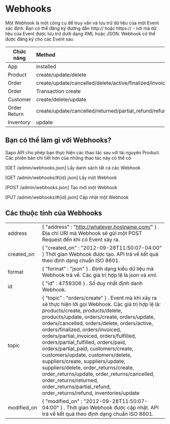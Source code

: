 # Webhooks
Một Webhook là một công cụ để truy vấn và lưu trữ dữ liệu của một Event xác định. Bạn có thể đăng ký đường dẫn http:// hoặc https:// - nơi mà dữ liệu của Event được lưu trữ dưới dạng XML hoặc JSON. Webhook có thể được đăng ký cho các Event sau

| Chức năng| Method |
| ------------- |:-------------|
| App	| installed |
| Product |	create/update/delete |
| Order |	create/update/cancelled/delete/active/finalized/invoiced/partial_invoiced/fulfilled/partial_fulfilled/paid/partial_paid |
| Order | Transaction	create |
| Customer | create/delete/update |
| Order Return | create/update/cancelled/returned/partial_refund/refund |
| Inventory |	update |
## Bạn có thể làm gì với Webhooks?
Sapo API cho phép bạn thực hiện các thao tác sau với tài nguyên Product. Các phiên bản chi tiết hơn của những thao tác này có thể có

[GET /admin/webhooks.json]
Lấy danh sách tất cả các Webhook

[GET /admin/webhooks/#{id}.json]
Lấy một Webhook

[POST /admin/webhooks.json]
Tạo mới một Webhook

[PUT /admin/webhooks/#{id}.json]
Cập nhật một Webhook

## Các thuộc tính của Webhooks
|  |  |
| ------------- |:-------------|
| address | { "address" : "http://whatever.hostname.com/" } . Địa chỉ URI mà Webhook sẽ gửi một POST Request đến khi có Event xảy ra. |
| created_on | { "created_on" : "2012-09-28T11:50:07-04:00" } Thời gian Webhook được tạo. API trả về kết quả theo định dạng chuẩn ISO 8601. |
| format | { "format" : "json" } . Định dạng kiểu dữ liệu mà Webhook trả về. Các giá trị hợp lệ là json và xml. |
| id | { "id" : 4759306 } . Số duy nhất định danh Webhook. |
| topic | { "topic" : "orders/create" } . Event mà khi xảy ra sẽ thực hiện lời gọi Webhook. Các giá trị hợp lệ là: products/create, products/delete, products/update, orders/create, orders/update, orders/cancelled, orders/delete, orders/active, orders/finalized, orders/invoiced, orders/partial_invoiced, orders/fulfilled, orders/partial_fulfilled, orders/paid, orders/partial_paid, customers/create, customers/update, customers/delete, suppliers/create, suppliers/update, suppliers/delete, order_returns/create, order_returns/update, order_returns/cancelled, order_returns/returned, order_returns/partial_refund, order_returns/refund, inventories/update |
| modified_on | { "modified_on" : "2012-09-28T11:50:07-04:00" } . Thời gian Webhook được cập nhật. API trả về kết quả theo định dạng chuẩn ISO 8601. |
